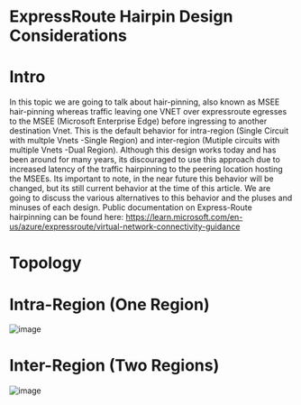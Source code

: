 # ExpressRoute Hairpin Design Considerations

# Intro
In this topic we are going to talk about hair-pinning, also known as MSEE hair-pinning whereas traffic leaving one VNET over expressroute egresses to the MSEE (Microsoft Enterprise Edge) before ingressing to another destination Vnet. This is the default behavior for intra-region (Single Circuit with multple Vnets -Single Region) and inter-region (Mutiple circuits with multiple Vnets -Dual Region). Although this design works today and has been around for many years, its discouraged to use this approach due to increased latency of the traffic hairpinning to the peering location hosting the MSEEs. Its important to note, in the near future this behavior will be changed, but its still current behavior at the time of this article. We are going to discuss the various alternatives to this behavior and the pluses and minuses of each design. Public documentation on Express-Route hairpinning can be found here: https://learn.microsoft.com/en-us/azure/expressroute/virtual-network-connectivity-guidance

# Topology

# Intra-Region (One Region)
![image](https://user-images.githubusercontent.com/55964102/194118074-255c79b9-5b85-40a2-a1c0-6ac747496537.png)

# Inter-Region (Two Regions)
![image](https://user-images.githubusercontent.com/55964102/194113252-44ddf2db-1033-476f-8809-3a5280c8293a.png)

 


